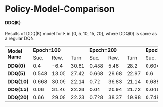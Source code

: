 # Policy-Model-Comparison

#### DDQ(K)
Results of DDQ(K) model for K in [0, 5, 10, 15, 20], where DDQ(0) is same as a regular DQN.
<table>
  <tr><td rowspan="2"><b>Model Name</b></td><td colspan="3"><b>Epoch=100</b></td><td colspan="3"><b>Epoch=200</b></td><td colspan="3"><b>Epoch=300</b></td><td colspan="3"><b>Epoch=400</b></td></tr>
  <tr><td>Suc.</td><td>Rew.</td><td>Turn</td><td>Suc.</td><td>Rew.</td><td>Turn</td><td>Suc.</td><td>Rew.</td><td>Turn</td><td>Suc.</td><td>Rew.</td><td>Turn</td></tr>
<tr><td><b>DDQ(0)</b></td><td>0.4</td><td>-6.4</td><td>30.81</td><td>0.488</td><td>5.46</td><td>28.2</td><td>0.604</td><td>21.28</td><td>24.41</td><td>0.692</td><td>32.89</td><td>22.3</td></tr>
<tr><td><b>DDQ(5)</b></td><td>0.548</td><td>13.05</td><td>27.42</td><td>0.668</td><td>29.68</td><td>22.97</td><td>0.6</td><td>21.81</td><td>22.38</td><td>0.62</td><td>24.18</td><td>22.43</td></tr>
<tr><td><b>DDQ(10)</b></td><td>0.668</td><td>30.09</td><td>22.14</td><td>0.72</td><td>36.83</td><td>21.14</td><td>0.688</td><td>34.44</td><td>18.23</td><td>0.756</td><td>42.46</td><td>18.53</td></tr>
<tr><td><b>DDQ(15)</b></td><td>0.68</td><td>31.46</td><td>22.28</td><td>0.64</td><td>26.94</td><td>21.72</td><td>0.648</td><td>27.68</td><td>22.15</td><td>0.7</td><td>35.16</td><td>19.67</td></tr>
<tr><td><b>DDQ(20)</b></td><td>0.66</td><td>29.08</td><td>22.23</td><td>0.728</td><td>38.37</td><td>19.98</td><td>0.748</td><td>40.73</td><td>20.06</td><td>0.68</td><td>32.47</td><td>20.26</td></tr>
 </table>


